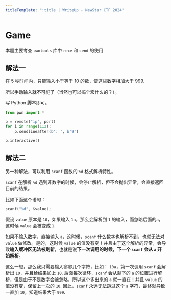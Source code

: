 ```yaml
---
titleTemplate: ":title | WriteUp - NewStar CTF 2024"
---
```


<script setup>
import Container from '@/components/docs/Container.vue'
</script>

# Game

<Container type='tip'>

本题主要考查 `pwntools` 库中 `recv` 和 `send` 的使用
</Container>

## 解法一

在 5 秒时间内，只能输入小于等于 10 的数，使这些数字相加大于 999.

所以手动输入就不可能了（当然也可以搞个宏什么的？）。

写 Python 脚本即可。

```python
from pwn import *

p = remote("ip", port)
for i in range(112):
    p.sendlineafter(b': ', b'9')

p.interactive()
```

## 解法二

另一种解法，可以利用 `scanf` 函数的 `%d` 格式解析特性。

`scanf` 在解析 `%d` 遇到非数字的时候，会停止解析，但不会抛出异常，会直接返回目前的结果。

比如下面这个语句：

```c
scanf("%d", &value);
```

假设 `value` 原本是 `10`，如果输入 `1a`，那么会解析到 `1` 的输入，而忽略后面的`a`，这时候 `value` 会被变成 `1`.

如果不输入数字，直接输入 `a`，这时候，`scanf` 什么数字也解析不到，也就无法对 `value` 做修改。是的，这时候 `value` 的值没有变！并且由于这个解析的异常，会导致**输入缓冲区无法被刷新**，也就是说**下一次调用的时候，下一个 `scanf` 会从 `a` 开始解析**。

这么一想，那么我只需要输入寥寥几个字符，比如： `10a`，第一次调用 `scanf` 会解析出 `10`，并且给结果加上 `10`. 后面每次循环，`scanf` 会从剩下的 `a` 的位置进行解析，但是由于不是数字会被忽略，所以这个多出来的 `a` 就一直在！并且 `value` 的值没有变，保留上一次的 `10`. 因此，`scanf` 永远无法跳过这个 `a` 字符，最终就导致一直加 `10`，知道结果大于 `999`.
